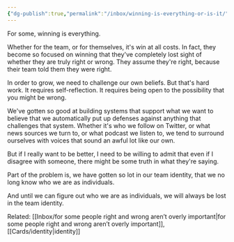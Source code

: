 ```yaml
---
{"dg-publish":true,"permalink":"/inbox/winning-is-everything-or-is-it/"}
---
```


For some, winning is everything.

Whether for the team, or for themselves, it's win at all costs. In fact, they become so focused on winning that they've completely lost sight of whether they are truly right or wrong. They assume they're right, because their team told them they were right.

In order to grow, we need to challenge our own beliefs. But that's hard work. It requires self-reflection. It requires being open to the possibility that you might be wrong.

We've gotten so good at building systems that support what we want to believe that we automatically put up defenses against anything that challenges that system. Whether it's who we follow on Twitter, or what news sources we turn to, or what podcast we listen to, we tend to surround ourselves with voices that sound an awful lot like our own.

But if I really want to be better, I need to be willing to admit that even if I disagree with someone, there might be some truth in what they're saying.

Part of the problem is, we have gotten so lot in our team identity, that we no long know who we are as individuals.

And until we can figure out who we are as individuals, we will always be lost in the team identity.


Related: [[Inbox/for some people right and wrong aren’t overly important\|for some people right and wrong aren’t overly important]], [[Cards/identity\|identity]]
